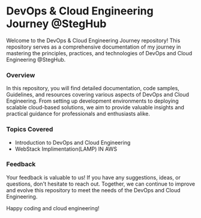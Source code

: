 # DevOps & Cloud Engineering Journey @StegHub
Welcome to the DevOps & Cloud Engineering Journey repository! This repository serves as a comprehensive documentation of my journey in mastering the principles, practices, and technologies of DevOps and Cloud Engineering @StegHub.

### Overview
In this repository, you will find detailed documentation, code samples, Guidelines, and resources covering various aspects of DevOps and Cloud Engineering. From setting up development environments to deploying scalable cloud-based solutions, we aim to provide valuable insights and practical guidance for professionals and enthusiasts alike.

### Topics Covered
- Introduction to DevOps and Cloud Engineering
- WebStack Implimentation(LAMP) IN AWS 


### Feedback
Your feedback is valuable to us! If you have any suggestions, ideas, or questions, don't hesitate to reach out. Together, we can continue to improve and evolve this repository to meet the needs of the DevOps and Cloud Engineering.

Happy coding and cloud engineering!